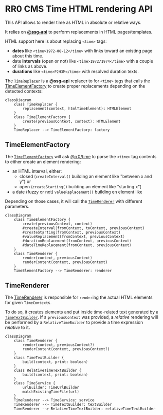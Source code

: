 # RR0 CMS Time HTML rendering API

This API allows to render time as HTML in absolute or relative ways.

It relies on [**@ssg-api**](https://www.npmjs.com/package/ssg-api) to perform replacements in HTML pages/templates.

HTML support here is about replacing `<time>` tags:

- **dates** like `<time>1972-08-12</time>` with links toward an existing page about this time.
- date **intervals** (open or not) like `<time>1972/1974</time>` with a couple of links as above.
- **durations** like `<time>P2H3M</time>` with resolved duration texts.

The [`TimeReplacer`](html/TimeReplacer.ts) is a [**@ssg-api**](https://www.npmjs.com/package/ssg-api) replacer to for `<time>` tags that calls
the [TimeElementFactory](#TimeElementFactory) to create proper replacements depending on the detected contexts:

```mermaid
classDiagram
    class TimeReplacer {
        replacement(context, htmlTimeElement): HTMLElement
    }
    class TimeElementFactory {
        create(previousContext, context): HTMLElement
    }
    TimeReplacer --> TimeElementFactory: factory
```

## TimeElementFactory

The [`TimeElementFactory`](html/TimeElementFactory.ts) will ask [@rr0/time](https://www.npmjs.com/package/@rr0/time) to parse the `<time>` tag contents to either create an element rendering:

- an HTML interval, either:
    - closed (`createInterval()` building an element like "between x and y") or
    - open (`createStarting()` building an element like "starting x")
- a date (fuzzy or not) `valueReplacement()` building en element like

Depending on those cases, it will call the [`TimeRenderer`](#TimeRenderer) with different parameters.

```mermaid
classDiagram
    class TimeElementFactory {
        create(previousContext, context)
        #createInterval(fromContext, toContext, previousContext)
        #createStarting(fromContext, previousContext)
        #valueReplacement(fromContext, previousContext)
        #durationReplacement(fromContext, previousContext)
        #dateTimeReplacement(fromContext, previousContext)
    }
    class TimeRenderer {
        render(context, previousContext)
        renderContent(context, previousContext)
    }
    TimeElementFactory --> TimeRenderer: renderer
```

## TimeRenderer

The [TimeRenderer](html/TimeRenderer.ts) is responsible for `render`ing the actual HTML elements for given `TimeContext`s.

To do so, it creates elements and put inside time-related text generated by a [`TimeTextBuilder`](#TimeTextBuilder).
If a `previousContext` was provided, a *relative* rendering will be performed by a `RelativeTimeBuilder` to provide a time expression *relative* to it.

```mermaid
classDiagram
    class TimeRenderer {
        render(context, previousContext?)
        renderContent(context, previousContext?)
    }
    class TimeTextBuilder {
        build(context, print: boolean)
    }
    class RelativeTimeTextBuilder {
        build(context, print: boolean)
    }
    class TimeService {
        urlBuilder: TimeUrlBuilder
        matchExistingTimeFile(url)
    }
    TimeRenderer --> TimeService: service
    TimeRenderer --> TimeTextBuilder: textBuilder
    TimeRenderer --> RelativeTimeTextBuilder: relativeTimeTextBuilder
```
